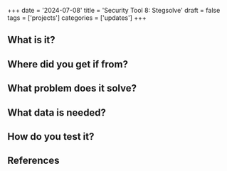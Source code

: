 +++
date = '2024-07-08'
title = 'Security Tool 8: Stegsolve'
draft = false
tags = ['projects']
categories = ['updates']
+++

<h2>What is it?</h2>

<h2>Where did you get if from?</h2>

<h2>What problem does it solve?</h2>

<h2>What data is needed?</h2>

<h2>How do you test it?</h2>

<h2>References</h2>